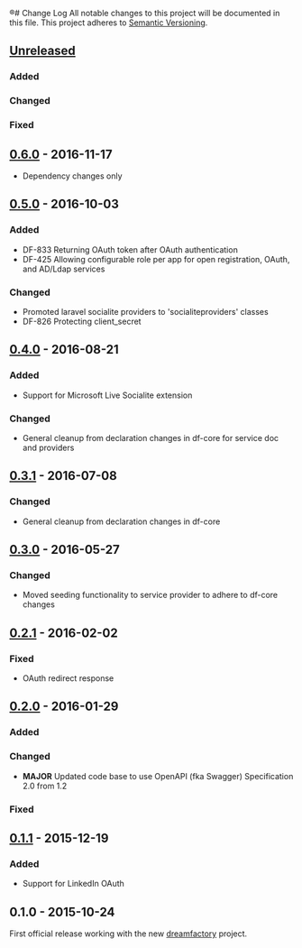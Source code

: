 ®# Change Log
All notable changes to this project will be documented in this file.
This project adheres to [Semantic Versioning](http://semver.org/).

## [Unreleased]
### Added
### Changed
### Fixed

## [0.6.0] - 2016-11-17
- Dependency changes only

## [0.5.0] - 2016-10-03
### Added
- DF-833 Returning OAuth token after OAuth authentication
- DF-425 Allowing configurable role per app for open registration, OAuth, and AD/Ldap services

### Changed
- Promoted laravel socialite providers to 'socialiteproviders' classes
- DF-826 Protecting client_secret

## [0.4.0] - 2016-08-21
### Added
- Support for Microsoft Live Socialite extension

### Changed
- General cleanup from declaration changes in df-core for service doc and providers

## [0.3.1] - 2016-07-08
### Changed
- General cleanup from declaration changes in df-core

## [0.3.0] - 2016-05-27
### Changed
- Moved seeding functionality to service provider to adhere to df-core changes

## [0.2.1] - 2016-02-02
### Fixed
- OAuth redirect response

## [0.2.0] - 2016-01-29
### Added

### Changed
- **MAJOR** Updated code base to use OpenAPI (fka Swagger) Specification 2.0 from 1.2

### Fixed

## [0.1.1] - 2015-12-19
### Added
- Support for LinkedIn OAuth

## 0.1.0 - 2015-10-24
First official release working with the new [dreamfactory](https://github.com/dreamfactorysoftware/dreamfactory) project.

[Unreleased]: https://github.com/dreamfactorysoftware/df-oauth/compare/0.6.0...HEAD
[0.6.0]: https://github.com/dreamfactorysoftware/df-oauth/compare/0.5.0...0.6.0
[0.5.0]: https://github.com/dreamfactorysoftware/df-oauth/compare/0.4.0...0.5.0
[0.4.0]: https://github.com/dreamfactorysoftware/df-oauth/compare/0.3.1...0.4.0
[0.3.1]: https://github.com/dreamfactorysoftware/df-oauth/compare/0.3.0...0.3.1
[0.3.0]: https://github.com/dreamfactorysoftware/df-oauth/compare/0.2.1...0.3.0
[0.2.1]: https://github.com/dreamfactorysoftware/df-oauth/compare/0.2.0...0.2.1
[0.2.0]: https://github.com/dreamfactorysoftware/df-oauth/compare/0.1.1...0.2.0
[0.1.1]: https://github.com/dreamfactorysoftware/df-oauth/compare/0.1.0...0.1.1
